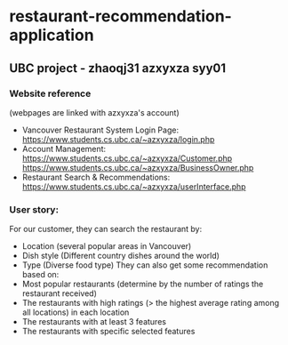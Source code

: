 # restaurant-recommendation-application
## UBC project - zhaoqj31 azxyxza syy01

### Website reference 
(webpages are linked with azxyxza's account)
* Vancouver Restaurant System Login Page:
https://www.students.cs.ubc.ca/~azxyxza/login.php
* Account Management: 
https://www.students.cs.ubc.ca/~azxyxza/Customer.php 
https://www.students.cs.ubc.ca/~azxyxza/BusinessOwner.php
* Restaurant Search & Recommendations:
https://www.students.cs.ubc.ca/~azxyxza/userInterface.php 


### User story:
For our customer, they can search the restaurant by:
* Location (several popular areas in Vancouver)
* Dish style (Different country dishes around the world)
* Type (Diverse food type)
They can also get some recommendation based on:
* Most popular restaurants (determine by the number of ratings the restaurant received)
* The restaurants with high ratings (> the highest average rating among all locations) in each location
* The restaurants with at least 3 features
* The restaurants with specific selected features
